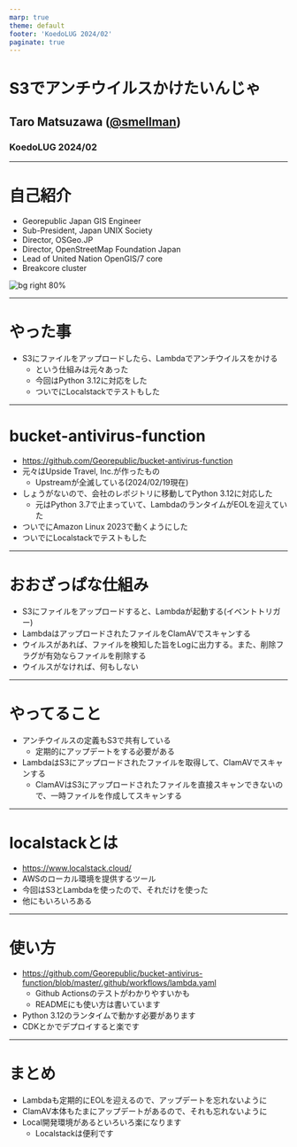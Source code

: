 ```yaml
---
marp: true
theme: default
footer: 'KoedoLUG 2024/02'
paginate: true
---
```


# S3でアンチウイルスかけたいんじゃ

## Taro Matsuzawa ([@smellman](https://twitter.com/smellman))

### KoedoLUG 2024/02

---

# 自己紹介

- Georepublic Japan GIS Engineer
- Sub-President, Japan UNIX Society
- Director, OSGeo.JP
- Director, OpenStreetMap Foundation Japan
- Lead of United Nation OpenGIS/7 core
- Breakcore cluster

![bg right 80%](https://i.imgur.com/ntziIEx.png)

---

# やった事

- S3にファイルをアップロードしたら、Lambdaでアンチウイルスをかける
  - という仕組みは元々あった
  - 今回はPython 3.12に対応をした
  - ついでにLocalstackでテストもした

---

# bucket-antivirus-function

- https://github.com/Georepublic/bucket-antivirus-function
- 元々はUpside Travel, Inc.が作ったもの
  - Upstreamが全滅している(2024/02/19現在)
- しょうがないので、会社のレポジトリに移動してPython 3.12に対応した
  - 元はPython 3.7で止まっていて、LambdaのランタイムがEOLを迎えていた
- ついでにAmazon Linux 2023で動くようにした
- ついでにLocalstackでテストもした

---

# おおざっぱな仕組み

- S3にファイルをアップロードすると、Lambdaが起動する(イベントトリガー)
- LambdaはアップロードされたファイルをClamAVでスキャンする
- ウイルスがあれば、ファイルを検知した旨をLogに出力する。また、削除フラグが有効ならファイルを削除する
- ウイルスがなければ、何もしない

---

# やってること

- アンチウイルスの定義もS3で共有している
  - 定期的にアップデートをする必要がある
- LambdaはS3にアップロードされたファイルを取得して、ClamAVでスキャンする
  - ClamAVはS3にアップロードされたファイルを直接スキャンできないので、一時ファイルを作成してスキャンする

---

# localstackとは

- https://www.localstack.cloud/
- AWSのローカル環境を提供するツール
- 今回はS3とLambdaを使ったので、それだけを使った
- 他にもいろいろある

---

# 使い方

- https://github.com/Georepublic/bucket-antivirus-function/blob/master/.github/workflows/lambda.yaml
  - Github Actionsのテストがわかりやすいかも
  - READMEにも使い方は書いています
- Python 3.12のランタイムで動かす必要があります
- CDKとかでデプロイすると楽です

---

# まとめ

- Lambdaも定期的にEOLを迎えるので、アップデートを忘れないように
- ClamAV本体もたまにアップデートがあるので、それも忘れないように
- Local開発環境があるといろいろ楽になります
  - Localstackは便利です
